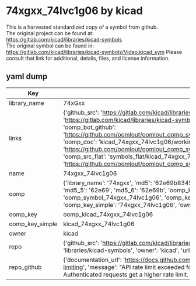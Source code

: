# 74xgxx_74lvc1g06 by kicad  
This is a harvested standardized copy of a symbol from github.  
The original project can be found at:  
https://gitlab.com/kicad/libraries/kicad-symbols  
The original symbol can be found in:
https://gitlab.com/kicad/libraries/kicad-symbols/Video.kicad_sym
Please consult that link for additional, details, files, and license information.  
## yaml dump  
| Key | Value |  
| --- | --- |  
| library_name | 74xGxx |  
| links | {'github_src': 'https://gitlab.com/kicad/libraries/kicad-symbols/Video.kicad_sym', 'github_src_repo': 'https://gitlab.com/kicad/libraries/kicad-symbols', 'oomp_bot': 'kicad_74xgxx_74lvc1g06/working', 'oomp_bot_github': 'https://github.com/oomlout/oomlout_oomp_symbol_bot/tree/main/kicad_74xgxx_74lvc1g06/working', 'oomp_doc': 'kicad_74xgxx_74lvc1g06/working', 'oomp_doc_github': 'https://github.com/oomlout/oomlout_oomp_symbol_doc/tree/main/kicad_74xgxx_74lvc1g06/working', 'oomp_src_flat': 'symbols_flat/kicad_74xgxx_74lvc1g06/working', 'oomp_src_flat_github': 'https://github.com/oomlout/oomlout_oomp_symbol_src/tree/main/kicad_74xgxx_74lvc1g06/working'} |  
| name | 74xgxx_74lvc1g06 |  
| oomp | {'library_name': '74xgxx', 'md5': '62e69b8345bd958e3a803af3669f7178', 'md5_10': '62e69b8345', 'md5_5': '62e69', 'md5_6': '62e69b', 'oomp_key': 'oomp_74xgxx_74lvc1g06', 'oomp_key_extra': 'oomp_symbol_74xgxx_74lvc1g06', 'oomp_key_full': 'oomp_symbol_74xgxx_74lvc1g06_62e69b', 'oomp_key_simple': '74xgxx_74lvc1g06', 'owner_name': 'kicad', 'symbol_name': '74xgxx_74lvc1g06'} |  
| oomp_key | oomp_kicad_74xgxx_74lvc1g06 |  
| oomp_key_simple | kicad_74xgxx_74lvc1g06 |  
| owner | kicad |  
| repo | {'github_src': 'https://gitlab.com/kicad/libraries/kicad-symbols/Video.kicad_sym', 'name': 'libraries/kicad-symbols', 'owner': 'kicad', 'url': 'https://gitlab.com/kicad/libraries/kicad-symbols'} |  
| repo_github | {'documentation_url': 'https://docs.github.com/rest/overview/resources-in-the-rest-api#rate-limiting', 'message': "API rate limit exceeded for 84.66.173.59. (But here's the good news: Authenticated requests get a higher rate limit. Check out the documentation for more details.)"} |  

